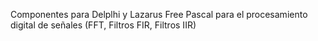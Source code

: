 Componentes para Delplhi y Lazarus Free Pascal para el procesamiento digital de señales (FFT, Filtros FIR, Filtros IIR)
